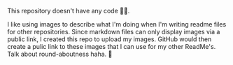This repository doesn't have any code 🤷🏻. 

I like using images to describe what I'm doing when I'm writing readme files for other repositories. 
Since markdown files can only display images via a public link, I created this repo to upload my images. 
GitHub would then create a pulic link to these images that I can use for my other ReadMe's. Talk about round-aboutness haha. 🤪
